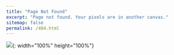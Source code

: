 ```yaml
---
title: "Page Not Found"
excerpt: "Page not found. Your pixels are in another canvas."
sitemap: false
permalink: /404.html
---
```


![](https://blog.kakaocdn.net/dn/mofyk/btqByFtVi94/3WodqBn5LKk24pVZGsGEm0/img.png){: width="100%" height="100%"}